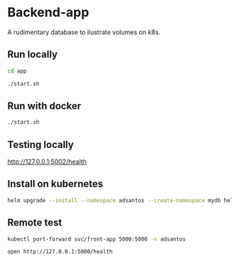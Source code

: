 # Backend-app

A rudimentary database to ilustrate volumes on k8s.

## Run locally

```bash
cd app

./start.sh
```

## Run with docker

```bash
./start.sh
```

## Testing locally

<http://127.0.0.1:5002/health>

## Install on kubernetes

```bash
helm upgrade --install --namespace adsantos --create-namespace mydb helm
```

## Remote test

```bash
kubectl port-forward svc/front-app 5000:5000 -n adsantos

open http://127.0.0.1:5000/health
```
